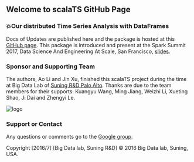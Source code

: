 ## Welcome to scalaTS GitHub Page
### :boom:Our distributed Time Series Analysis with DataFrames

Docs of Updates are published here and the package is hosted at this [GitHub page](https://github.com/liao-iu/scalaTS/tree/master/scalaTS). This package is introduced and present at the Spark Summit 2017, Data Science And Engineering At Scale, San Francisco, [slides](https://www.slideshare.net/databricks/machine-learning-as-a-service-apache-spark-mllib-enrichment-and-webbased-codeless-modeling-with-zhengyi-le).

### Sponsor and Supporting Team
The authors, Ao Li and Jin Xu, finished this scalaTS project during the time at Big Data Lab of [Suning R&D Palo Alto](http://www.ussuning.com/). Thanks are due to the team members for their supports: Kuangyu Wang, Ming Jiang, Weizhi Li, Xueting Shao, Ji Dai and Zhengyi Le.

![logo](https://github.com/liao-iu/scalaTS/blob/master/docs/images/Suning_word.png)

### Support or Contact
Any questions or comments go to the [Google group](https://groups.google.com/d/forum/scalaTS).

Copyright [2016/7] [Big Data lab, Suning R&D]
© 2016 Big Data lab, Suning, USA.
